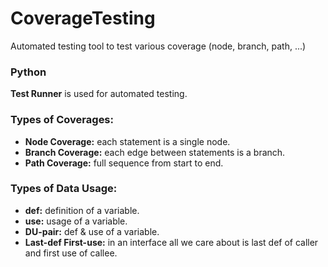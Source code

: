 # CoverageTesting
Automated testing tool to test various coverage (node, branch, path, ...)

### Python
__Test Runner__ is used for automated testing.

### Types of Coverages:
- __Node Coverage:__ each statement is a single node.
- __Branch Coverage:__ each edge between statements is a branch.
- __Path Coverage:__ full sequence from start to end.

### Types of Data Usage:
- __def:__ definition of a variable.
- __use:__ usage of a variable.
- __DU-pair:__ def & use of a variable.
- __Last-def First-use:__ in an interface all we care about is last def of caller and first use of callee.
